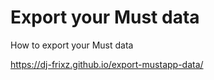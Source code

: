 # Export your Must data
How to export your Must data

https://dj-frixz.github.io/export-mustapp-data/
